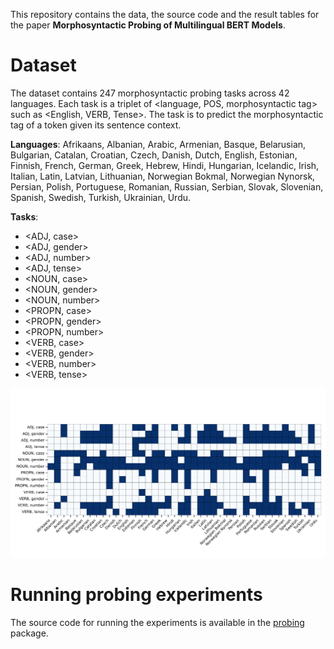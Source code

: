 This repository contains the data, the source code and the result tables for the paper **Morphosyntactic Probing of Multilingual BERT Models**.

# Dataset

The dataset contains 247 morphosyntactic probing tasks across 42 languages.
Each task is a triplet of <language, POS, morphosyntactic tag> such as <English, VERB, Tense>.
The task is to predict the morphosyntactic tag of a token given its sentence context.

**Languages**: Afrikaans, Albanian, Arabic, Armenian, Basque, Belarusian, Bulgarian, Catalan, Croatian, Czech, Danish, Dutch, English, Estonian, Finnish, French, German, Greek, Hebrew, Hindi, Hungarian, Icelandic, Irish, Italian, Latin, Latvian, Lithuanian, Norwegian Bokmal, Norwegian Nynorsk, Persian, Polish, Portuguese, Romanian, Russian, Serbian, Slovak, Slovenian, Spanish, Swedish, Turkish, Ukrainian, Urdu.

**Tasks**:
* <ADJ, case>
* <ADJ, gender>
* <ADJ, number>
* <ADJ, tense>
* <NOUN, case>
* <NOUN, gender>
* <NOUN, number>
* <PROPN, case>
* <PROPN, gender>
* <PROPN, number>
* <VERB, case>
* <VERB, gender>
* <VERB, number>
* <VERB, tense>

![Task availability by language](/fig/heatmap_task_language_availability.png)

# Running probing experiments

The source code for running the experiments is available in the [probing](https://github.com/juditacs/probing) package.

